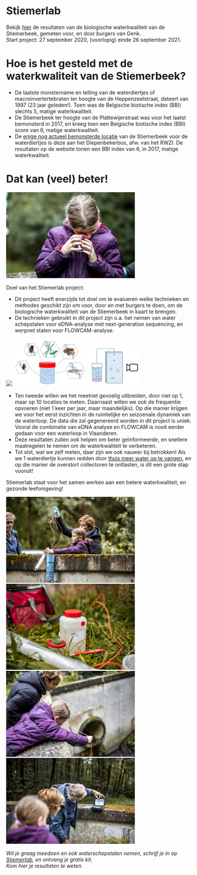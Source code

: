 # Stiemerlab
Bekijk [hier](https://sofie8.github.io/Stiemerlab/Chartsmap_2020-10-15.html) de resultaten van de biologische waterkwaliteit van de Stiemerbeek, gemeten voor, en door burgers van Genk.  
Start project: 27 september 2020, (voorlopig) einde 26 september 2021.

# Hoe is het gesteld met de waterkwaliteit van de Stiemerbeek?  
- De laatste monstername en telling van de waterdiertjes of macroinvertertebraten ter hoogte van de Heppenzeelstraat, dateert van 1997 (23 jaar geleden!). Toen was de Belgische biotische index (BBI) slechts 5, matige waterkwaliteit.  
- De Stiemerbeek ter hoogte van de Plattewijerstraat was voor het laatst bemonsterd in 2017, en kreeg toen een Belgische biotische index (BBI) score van 6, matige waterkwaliteit.
- De  [enige nog actueel bemonsterde locatie](http://geoloket.vmm.be/Geoviews/) van de Stiemerbeek voor de waterdiertjes is deze aan het Diepenbekerbos, afw. van het RWZI. De resultaten op de website tonen een BBI index van 6, in 2017, matige waterkwaliteit.

# Dat kan (veel) beter!  
<img src="https://github.com/Sofie8/Stiemerlab/blob/main/fotos/StiemerLab_Test2_BoumedieneBelbachir024.JPG" width="350px">  

Doel van het Stiemerlab project:
- Dit project heeft enerzijds tot doel om te evalueren welke technieken en methodes geschikt zijn om voor, door en met burgers te doen, om de biologische waterkwaliteit van de Stiemerbeek in kaart te brengen.  
- De technieken gebruikt in dit project zijn o.a. het nemen van water schepstalen voor eDNA-analyse met next-generation sequencing, en werpnet stalen voor FLOWCAM-analyse.

<p align="mid">
<img src="https://pa1.narvii.com/6112/577c0d73d2c85a41039cebfbae3bedb1701cb3f7_hq.gif" width="350px">
<img src="https://github.com/Sofie8/Stiemerlab/blob/main/fotos/eDNA.jpg" width="200px">
<img src="https://github.com/Sofie8/Stiemerlab/blob/main/fotos/flowcam.jpg" width="140px">  
</p>

- Ten tweede willen we het meetnet gevoelig uitbreiden, door niet op 1, maar op 10 locaties te meten. Daarnaast willen we ook de frequentie opvoeren (niet 1 keer per jaar, maar maandelijks). Op die manier krijgen we voor het eerst inzichten in de ruimtelijke en seizoenale dynamiek van de waterloop. De data die zal gegenereerd worden in dit project is uniek. Vooral de combinatie van eDNA analyse en FLOWCAM is nooit eerder gedaan voor een waterloop in Vlaanderen.    
- Deze resultaten zullen ook helpen om beter geïnformeerde, en snellere maatregelen te nemen om de waterkwaliteit te verbeteren.    
- Tot slot, wat we zelf meten, daar zijn we ook nauwer bij betrokken! Als we 1 waterdiertje kunnen redden door [thuis meer water op te vangen](https://www.nieuwsblad.be/cnt/dmf20201023_97152615), en op die manier de overstort collectoren te ontlasten, is dit een grote stap vooruit!  

Stiemerlab staat voor het samen werken aan een betere waterkwaliteit, en gezonde leefomgeving!

<p align="mid">
<img src="https://github.com/Sofie8/Stiemerlab/blob/main/fotos/StiemerLab_Test2_BoumedieneBelbachir002.JPG" width="350px"> 
<img src="https://github.com/Sofie8/Stiemerlab/blob/main/fotos/StiemerLab_Test2_BoumedieneBelbachir027.JPG" width="350px"> 
<img src="https://github.com/Sofie8/Stiemerlab/blob/main/fotos/StiemerLab_Test2_BoumedieneBelbachir028.JPG" width="350px"> 
<img src="https://github.com/Sofie8/Stiemerlab/blob/main/fotos/StiemerLab_Test2_BoumedieneBelbachir035.JPG" width="350px">
</p>

*Wil je graag meedoen en ook waterschepstalen nemen, schrijf je in op [Stiemerlab](https://stiemerlab.be/over-stiemerlab/), en ontvang je gratis kit.  
Kom hier je resultaten te weten.*
